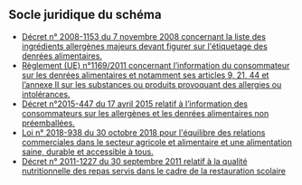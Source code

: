 <MenuSchema />

## Socle juridique du schéma
- [Décret n° 2008-1153 du 7 novembre 2008 concernant la liste des ingrédients allergènes majeurs devant figurer sur l'étiquetage des denrées alimentaires.](https://www.legifrance.gouv.fr/affichTexte.do?cidTexte=JORFTEXT000019735750)
- [Règlement (UE) n°1169/2011 concernant l’information du consommateur sur les denrées alimentaires et notamment ses articles 9, 21, 44 et l’annexe II sur les substances ou produits provoquant des allergies ou intolérances.](http://eur-lex.europa.eu/legal-content/FR/TXT/PDF/?uri=CELEX:32011R1169&from=fr)
- [Décret n°2015-447 du 17 avril 2015 relatif à l’information des consommateurs sur les allergènes et les denrées alimentaires non préemballées.](http://www.legifrance.gouv.fr/affichTexte.do?cidTexte=JORFTEXT000030491684&categorieLien=id)
- [Loi n° 2018-938 du 30 octobre 2018 pour l'équilibre des relations commerciales dans le secteur agricole et alimentaire et une alimentation saine, durable et accessible à tous.](https://www.legifrance.gouv.fr/affichTexte.do?cidTexte=JORFTEXT000037547946)
- [Décret n° 2011-1227 du 30 septembre 2011 relatif à la qualité nutritionnelle des repas servis dans le cadre de la restauration scolaire](https://www.legifrance.gouv.fr/affichTexte.do?cidTexte=JORFTEXT000024614716)
